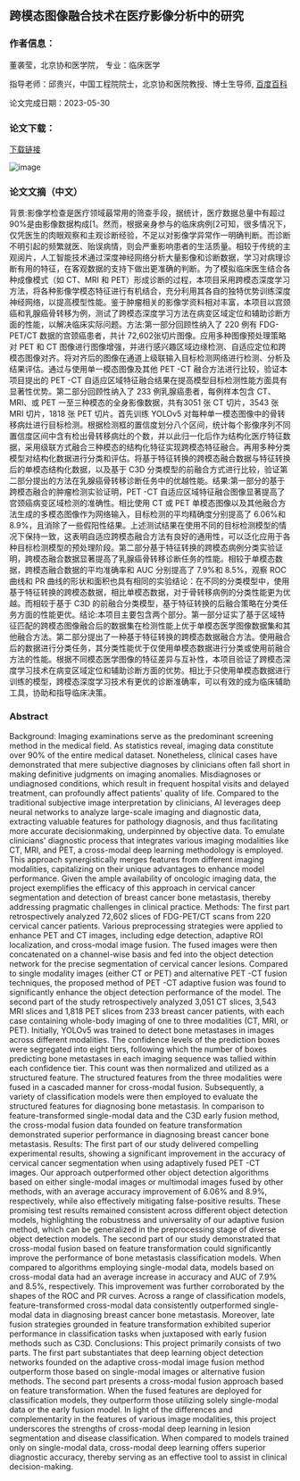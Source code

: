 ## 跨模态图像融合技术在医疗影像分析中的研究

### 作者信息：

董袭莹，北京协和医学院， 专业：临床医学

指导老师：邱贵兴，中国工程院院士，北京协和医院教授、博士生导师, [百度百科](https://baike.baidu.com/item/%E9%82%B1%E8%B4%B5%E5%85%B4/10534634)

论文完成日期：2023-05-30

### 论文下载：
[下载链接](https://github.com/Dongxiaojie996/xiyingdong_phd_thesis/blob/main/10023_b2019012012%E8%91%A3%E8%A2%AD%E8%8E%B9.pdf)

![image](https://github.com/Dongxiaojie996/xiyingdong_phd_thesis/blob/main/sample.png)

### 论文文摘（中文）

背景:影像学检查是医疗领域最常用的筛查手段，据统计，医疗数据总量中有超过90%是由影像数据构成[1。然而，根据亲身参与的临床病例[2可知，很多情况下，仅凭医生的肉眼观察和主观诊断经验，不足以对影像学异常作一明确判断。而诊断不明引起的频繁就医、贻误病情，则会严重影响患者的生活质量。相较于传统的主观阅片，人工智能技术通过深度神经网络分析大量影像和诊断数据，学习对病理诊断有用的特征，在客观数据的支持下做出更准确的判断。为了模拟临床医生结合各种成像模式（如 CT、MRI 和 PET）形成诊断的过程，本项目采用跨模态深度学习方法，将各种影像学模态特征进行有机结合，充分利用其各自的独特优势训练深度神经网络，以提高模型性能。鉴于肿瘤相关的影像学资料相对丰富，本项目以宫颈癌和乳腺癌骨转移为例，测试了跨模态深度学习方法在病变区域定位和辅助诊断方面的性能，以解决临床实际问题。方法:第一部分回顾性纳入了 220 例有 FDG-PET/CT 数据的宫颈癌患者，共计 72,602张切片图像。应用多种图像预处理策略对 PET 和 CT 图像进行图像增强，并进行感兴趣区域边缘检测、自适应定位和跨模态图像对齐。将对齐后的图像在通道上级联输入目标检测网络进行检测、分析及结果评估。通过与使用单一模态图像及其他 PET -CT 融合方法进行比较，验证本项目提出的 PET -CT 自适应区域特征融合结果在提高模型目标检测性能方面具有显著性优势。第二部分回顾性纳入了 233 例乳腺癌患者，每例样本包含 CT、MRI、或 PET 一至三种模态的全身影像数据，共有3051 张 CT 切片，3543 张 MRI 切片，1818 张 PET 切片。首先训练 YOLOv5 对每种单一模态图像中的骨转移病灶进行目标检测。根据检测框的置信度划分八个区间，统计每个影像序列不同置信度区间中含有检出骨转移病灶的个数，并以此归一化后作为结构化医疗特征数据，采用级联方式融合三种模态的结构化特征实现跨模态特征融合。再用多种分类模型对结构化数据进行分类和评估。将基于特征转换的跨模态融合数据与特征转换后的单模态结构化数据，以及基于 C3D 分类模型的前融合方式进行比较，验证第二部分提出的方法在乳腺癌骨转移诊断任务中的优越性能。结果:第一部分的基于跨模态融合的肿瘤检测实验证明，PET -CT 自适应区域特征融合图像显著提高了宫颈癌病变区域检测的准确性。相比使用 CT 或 PET 单模态图像以及其他融合方法生成的多模态图像作为网络输入，目标检测的平均精确度分别提高了 6.06%和 8.9%，且消除了一些假阳性结果。上述测试结果在使用不同的目标检测模型的情况下保持一致，这表明自适应跨模态融合方法有良好的通用性，可以泛化应用于各种目标检测模型的预处理阶段。第二部分基于特征转换的跨模态病例分类实验证明，跨模态融合数据显著提高了乳腺癌骨转移诊断任务的性能。相较于单模态数据，跨模态融合数据的平均准确率和 AUC 分别提高了 7.9%和 8.5%，观察 ROC 曲线和 PR 曲线的形状和面积也具有相同的实验结论：在不同的分类模型中，使用基于特征转换的跨模态数据，相比单模态数据，对于骨转移病例的分类性能更为优越。而相较于基于 C3D 的前融合分类模型，基于特征转换的后融合策略在分类任务方面的性能更优。结论:本项目主要包含两个部分。第一部分证实了基于区域特征匹配的跨模态图像融合后的数据集在检测性能上优于单模态医学图像数据集和其他融合方法。第二部分提出了一种基于特征转换的跨模态数据融合方法。使用融合后的数据进行分类任务，其分类性能优于仅使用单模态数据进行分类或使用前融合方法的性能。根据不同模态医学图像的特征差异与互补性，本项目验证了跨模态深度学习技术在病变区域定位和辅助诊断方面的优势。相比于只使用单模态数据进行训练的模型，跨模态深度学习技术有更优的诊断准确率，可以有效的成为临床辅助工具，协助和指导临床决策。

### Abstract
Background: Imaging examinations serve as the predominant screening method in the medical field. As statistics reveal, imaging data constitute over 90% of the entire medical dataset. Nonetheless, clinical cases have demonstrated that mere subjective diagnoses by clinicians often fall short in making definitive judgments on imaging anomalies. Misdiagnoses or undiagnosed conditions, which result in frequent hospital visits and delayed treatment, can profoundly affect patients' quality of life. Compared to the traditional subjective image interpretation by clinicians, AI leverages deep neural networks to analyze large-scale imaging and diagnostic data, extracting valuable features for pathology diagnosis, and thus facilitating more accurate decisionmaking, underpinned by objective data. To emulate clinicians' diagnostic process that integrates various imaging modalities like CT, MRI, and PET, a cross-modal deep learning methodology is employed. This approach synergistically merges features from different imaging modalities, capitalizing on their unique advantages to enhance model performance. Given the ample availability of oncologic imaging data, the project exemplifies the efficacy of this approach in cervical cancer segmentation and detection of breast cancer bone metastasis, thereby addressing pragmatic challenges in clinical practice. Methods: The first part retrospectively analyzed 72,602 slices of FDG-PET/CT scans from 220 cervical cancer patients. Various preprocessing strategies were applied to enhance PET and CT images, including edge detection, adaptive ROI localization, and cross-modal image fusion. The fused images were then concatenated on a channel-wise basis and fed into the object detection network for the precise segmentation of cervical cancer lesions. Compared to single modality images (either CT or PET) and alternative PET -CT fusion techniques, the proposed method of PET -CT adaptive fusion was found to significantly enhance the object detection performance of the model. The second part of the study retrospectively analyzed 3,051 CT slices, 3,543 MRI slices and 1,818 PET slices from 233 breast cancer patients, with each case containing whole-body imaging of one to three modalities (CT, MRI, or PET). Initially, YOLOv5 was trained to detect bone metastases in images across different modalities. The confidence levels of the prediction boxes were segregated into eight tiers, following which the number of boxes predicting bone metastases in each imaging sequence was tallied within each confidence tier. This count was then normalized and utilized as a structured feature. The structured features from the three modalities were fused in a cascaded manner for cross-modal fusion. Subsequently, a variety of classification models were then employed to evaluate the structured features for diagnosing bone metastasis. In comparison to feature-transformed single-modal data and the C3D early fusion method, the cross-modal fusion data founded on feature transformation demonstrated superior performance in diagnosing breast cancer bone metastasis. Results: The first part of our study delivered compelling experimental results, showing a significant improvement in the accuracy of cervical cancer segmentation when using adaptively fused PET -CT images. Our approach outperformed other object detection algorithms based on either single-modal images or multimodal images fused by other methods, with an average accuracy improvement of 6.06% and 8.9%, respectively, while also effectively mitigating false-positive results. These promising test results remained consistent across different object detection models, highlighting the robustness and universality of our adaptive fusion method, which can be generalized in the preprocessing stage of diverse object detection models. The second part of our study demonstrated that cross-modal fusion based on feature transformation could significantly improve the performance of bone metastasis classification models. When compared to algorithms employing single-modal data, models based on cross-modal data had an average increase in accuracy and AUC of 7.9% and 8.5%, respectively. This improvement was further corroborated by the shapes of the ROC and PR curves. Across a range of classification models, feature-transformed cross-modal data consistently outperformed single-modal data in diagnosing breast cancer bone metastasis. Moreover, late fusion strategies grounded in feature transformation exhibited superior performance in classification tasks when juxtaposed with early fusion methods such as C3D. Conclusions: This project primarily consists of two parts. The first part substantiates that deep learning object detection networks founded on the adaptive cross-modal image fusion method outperform those based on single-modal images or alternative fusion methods. The second part presents a cross-modal fusion approach based on feature transformation. When the fused features are deployed for classification models, they outperform those utilizing solely single-modal data or the early fusion model. In light of the differences and complementarity in the features of various image modalities, this project underscores the strengths of cross-modal deep learning in lesion segmentation and disease classification. When compared to models trained only on single-modal data, cross-modal deep learning offers superior diagnostic accuracy, thereby serving as an effective tool to assist in clinical decision-making.
